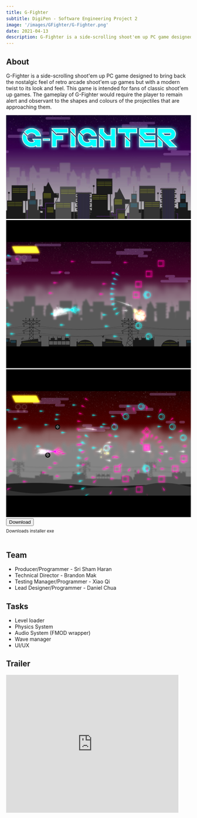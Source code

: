 ```yaml
---
title: G-Fighter
subtitle: DigiPen - Software Engineering Project 2
image: '/images/GFighter/G-Fighter.png'
date: 2021-04-13
description: G-Fighter is a side-scrolling shoot'em up PC game designed to bring back the nostalgic feel of retro arcade shoot'em up games but with a modern twist to its look and feel.
---
```


## About
G-Fighter is a side-scrolling shoot'em up PC game designed to bring back the nostalgic feel of retro arcade shoot'em up games but with a modern twist to its look and feel. This game is intended for fans of classic shoot'em up games. The gameplay of G-Fighter would require the player to remain alert and observant to the shapes and colours of the projectiles that are approaching them.

<div class="gallery-box">
  <div class="gallery">
    <img src="/images/GFighter/G-Fighter.png" loading="lazy">
    <img src="/images/GFighter/G-Fighter01.png" loading="lazy">
    <img src="/images/GFighter/G-Fighter02.png" loading="lazy">
  </div>
</div>

<div class="gallery">
<form class="form" action="http://downloads.digipen.edu/arcade/downloads/02867/G-FIGHTER_SETUP.exe">
<div class="form__group">
    <button class="button button--primary" type="submit">Download</button><br /><sub>Downloads installer exe</sub>
</div>
</form>
</div>
<br />

## Team
* Producer/Programmer - Sri Sham Haran
* Technical Director - Brandon Mak
* Testing Manager/Programmer - Xiao Qi
* Lead Designer/Programmer - Daniel Chua

## Tasks
* Level loader
* Physics System
* Audio System (FMOD wrapper)
* Wave manager
* UI/UX

## Trailer
<p><iframe width="470" height="376" src="https://www.youtube.com/embed/-v_X703iHF4" title="YouTube video player" frameborder="0" allow="accelerometer; autoplay; clipboard-write; encrypted-media; gyroscope; picture-in-picture" allowfullscreen></iframe></p>
